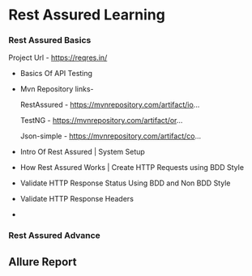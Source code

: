 # Rest Assured Learning

### Rest Assured Basics

Project Url - https://reqres.in/

* Basics Of API Testing
* Mvn Repository links-

     RestAssured - https://mvnrepository.com/artifact/io...
     
     TestNG - https://mvnrepository.com/artifact/or...
     
     Json-simple - https://mvnrepository.com/artifact/co...

* Intro Of Rest Assured | System Setup
* How Rest Assured Works | Create HTTP Requests using BDD Style
* Validate HTTP Response Status Using BDD and Non BDD Style
* Validate HTTP Response Headers
* 


### Rest Assured Advance

## Allure Report

